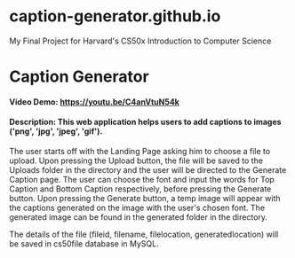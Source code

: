 # caption-generator.github.io
My Final Project for Harvard's CS50x Introduction to Computer Science

# Caption Generator
#### Video Demo: https://youtu.be/C4anVtuN54k
#### Description: This web application helps users to add captions to images ('png', 'jpg', 'jpeg', 'gif').
The user starts off with the Landing Page asking him to choose a file to upload.
Upon pressing the Upload button, the file will be saved to the Uploads folder in the directory and the user will be directed to the Generate Caption page.
The user can choose the font and input the words for Top Caption and Bottom Caption respectively, before pressing the Generate button.
Upon pressing the Generate button, a temp image will appear with the captions generated on the image with the user's chosen font.
The generated image can be found in the generated folder in the directory.

The details of the file (fileid, filename, filelocation, generatedlocation) will be saved in cs50file database in MySQL.

